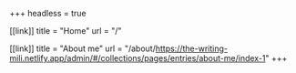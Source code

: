 +++
headless = true

[[link]]
title = "Home"
url = "/"

[[link]]
title = "About me"
url = "/about/https://the-writing-mili.netlify.app/admin/#/collections/pages/entries/about-me/index-1"
+++
